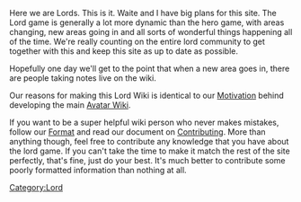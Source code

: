 Here we are Lords. This is it. Waite and I have big plans for this site.
The Lord game is generally a lot more dynamic than the hero game, with
areas changing, new areas going in and all sorts of wonderful things
happening all of the time. We're really counting on the entire lord
community to get together with this and keep this site as up to date as
possible.

Hopefully one day we'll get to the point that when a new area goes in,
there are people taking notes live on the wiki.

Our reasons for making this Lord Wiki is identical to our
[Motivation](Motivation "wikilink") behind developing the main [Avatar
Wiki]([Main_Page.md "wikilink").

If you want to be a super helpful wiki person who never makes mistakes,
follow our [Format](Format "wikilink") and read our document on
[Contributing](Contributing "wikilink"). More than anything though, feel
free to contribute any knowledge that you have about the lord game. If
you can't take the time to make it match the rest of the site perfectly,
that's fine, just do your best. It's much better to contribute some
poorly formatted information than nothing at all.

[Category:Lord](Category:Lord "wikilink")
